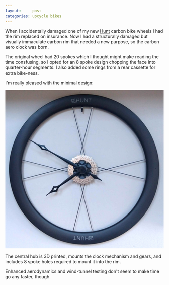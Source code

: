 ```yaml
---
layout:     post
categories: upcycle bikes
---
```


When I accidentally damaged one of my new [Hunt](https://www.huntbikewheels.com) carbon bike wheels I had the rim replaced on insurance. Now I had a structurally damaged but visually immaculate carbon rim that needed a new purpose, so the carbon aero clock was born.

The original wheel had 20 spokes which I thought might make reading the time consfusing, so I opted for an 8 spoke design chopping the face into quarter-hour segments. I also added some rings from a rear cassette for extra bike-ness.

I'm really pleased with the minimal design:

![Carbon aero bike wheel clock](/img/bike_wheel_clock.jpg)

The central hub is 3D printed, mounts the clock mechanism and gears, and includes 8 spoke holes required to mount it into the rim. 

Enhanced aerodynamics and wind-tunnel testing don't seem to make time go any faster, though.